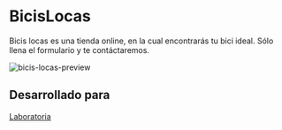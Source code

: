 # BicisLocas
Bicis locas es una tienda online, en la cual encontrarás tu bici ideal. Sólo llena el formulario y te contáctaremos.

![bicis-locas-preview](https://user-images.githubusercontent.com/25912796/36161834-ac354784-10b2-11e8-8e2b-e3ed6eaaa4c0.png)

## Desarrollado para 
[Laboratoria](http://laboratoria.la)